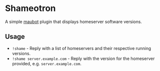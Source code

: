 # Shameotron
A simple [maubot](https://github.com/maubot/maubot) plugin that displays homeserver software versions.

## Usage
* `!shame` - Reply with a list of homeservers and their respective running versions.
* `!shame server.example.com` - Reply with the version for the homeserver provided, e.g. `server.example.com`.
